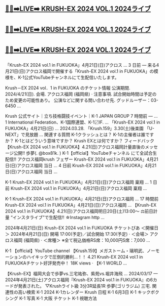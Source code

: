 [🔴✅➡️LIVE➡️ KRUSH-EX 2024 VOL.1 2024ライブ](https://worldsportshd.com/jp-boxing1)
-

[🔴✅➡️LIVE➡️ KRUSH-EX 2024 VOL.1 2024ライブ](https://worldsportshd.com/jp-boxing1)
-

[🔴✅➡️LIVE➡️ KRUSH-EX 2024 VOL.1 2024ライブ](https://worldsportshd.com/jp-boxing1)
-



「Krush-EX 2024 vol.1 in FUKUOKA」4月21日(日)アクロス ...
3 日前 — 来る4月21日(日)アクロス福岡で開催する「Krush-EX 2024 vol.1 in FUKUOKA」の模様を、K-1公式YouTubeチャンネルにて生配信いたします。

Krush－EX 2024 vol．1 in FUKUOKA のチケット情報
公演期間. 2024/4/21(日). 会場. アクロス福岡 (福岡県) · 注意事項. 試合開始時間は予定のため変更の可能性あり。 公演などに関する問い合わせ先. グッドルーザー：03-6450 ...

Krush 公式サイト｜立ち技格闘技イベント｜K-1 JAPAN GROUP
7 時間前 — ... 1 International Federation、K-1国際連盟、K-1〼IF. ... 「Krush-EX 2024 vol.1 in FUKUOKA」4月21日(日) ... 2024.03.28. 「Krush.159」3.30(土)後楽園 「U-NEXT」で見放題 ...
関連する質問
K-1クラッシュとは？
K-1の主催者は誰ですか？
K-1とはどういう意味ですか？
Krush EXとは何ですか？
フィードバック
【Krush-EX 2024 vol.1 in FUKUOKA】4.21(日)アクロス福岡計量直後のメッセージ公開‼️ 歩夢(. @box81k. ) K-1【official】YouTubeチャンネル にて全試合生配信‼️
アクロス福岡krush フェザー
Krush-EX 2024 vol.1 in FUKUOKA」4月21日(日)アクロス福岡 当日 ...
4 日前
Krush-EX 2024 vol.1 in FUKUOKA」4月21日(日)アクロス福岡 当日 ...

K-1
Krush-EX 2024 vol.1 in FUKUOKA」4月21日(日)アクロス福岡 稟翔 ...
1 日前
Krush-EX 2024 vol.1 in FUKUOKA」4月21日(日)アクロス福岡 稟翔 ...

K-1
Krush-EX 2024 vol.1 in FUKUOKA」4月21日(日)アクロス福岡 ...
17 時間前
Krush-EX 2024 vol.1 in FUKUOKA」4月21日(日)アクロス福岡 ...
【Krush-EX 2024 vol.1 in FUKUOKA】4.21(日)アクロス福岡明日20日(土)13:00～ ⚖前日計量 “インスタライブ”で生配信‼️ ☆Instagram http ...

2024年4月21日(日) Krush-EX 2024 vol.1 in FUKUOKA
チケットぴあ
＜開催日＞ 2024年4月21日(日) 開場 17:00(予定)／試合開始 17:30(予定) · ＜会場＞ アクロス福岡 (福岡県) · ＜席種＞ ※全て税込価格RS席：10,000円S席：7,000 ...

K-1 【official】YouTube channel
【Krush.159】メガストーム・璃明武、ノーモーションのハイキックで圧倒的勝利…！！ 4.21 Krush-EX 2024 vol.1 in FUKUOKAチケット好評発売中！ 18K views · 【K-1 WORLD ...

【Krush-EX】福岡大会で歩夢vs.三宅祐弥、紫苑vs.堀井海飛 ...
2024/03/17 — 2024年4月21日(土)アクロス福岡『Krush-EX 2024 vol.1 in FUKUOKA』の6カードが発表された。 ▽Krushライト級 3分3R延長1R 歩夢(ゴリラジム) 三宅.
関連性の高い検索
K-1 2024
K-1カレンダー
Krush 日程
K-1 6月3日
K-1 キックボクシング
K-1 写真
K-1 大阪 チケット
K-1 視聴方法
